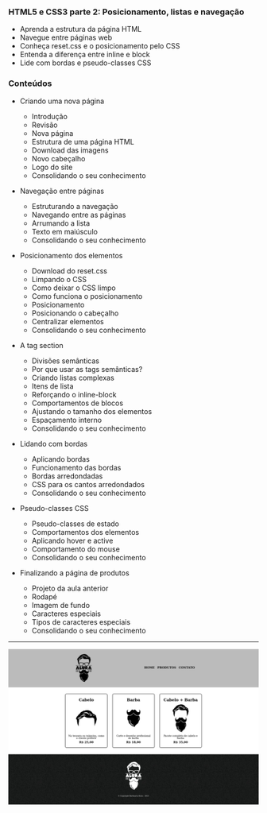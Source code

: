 ### HTML5 e CSS3 parte 2: Posicionamento, listas e navegação

- Aprenda a estrutura da página HTML
- Navegue entre páginas web
- Conheça reset.css e o posicionamento pelo CSS
- Entenda a diferença entre inline e block
- Lide com bordas e pseudo-classes CSS

### Conteúdos

- Criando uma nova página
  - Introdução
  - Revisão
  - Nova página
  - Estrutura de uma página HTML
  - Download das imagens
  - Novo cabeçalho
  - Logo do site
  - Consolidando o seu conhecimento

- Navegação entre páginas
  - Estruturando a navegação
  - Navegando entre as páginas
  - Arrumando a lista
  - Texto em maiúsculo
  - Consolidando o seu conhecimento

- Posicionamento dos elementos
  - Download do reset.css
  - Limpando o CSS
  - Como deixar o CSS limpo
  - Como funciona o posicionamento
  - Posicionamento
  - Posicionando o cabeçalho
  - Centralizar elementos
  - Consolidando o seu conhecimento

- A tag section
  - Divisões semânticas
  - Por que usar as tags semânticas?
  - Criando listas complexas
  - Itens de lista
  - Reforçando o inline-block
  - Comportamentos de blocos
  - Ajustando o tamanho dos elementos
  - Espaçamento interno
  - Consolidando o seu conhecimento

- Lidando com bordas
  - Aplicando bordas
  - Funcionamento das bordas
  - Bordas arredondadas
  - CSS para os cantos arredondados
  - Consolidando o seu conhecimento

- Pseudo-classes CSS
  - Pseudo-classes de estado
  - Comportamentos dos elementos
  - Aplicando hover e active
  - Comportamento do mouse
  - Consolidando o seu conhecimento

- Finalizando a página de produtos
  - Projeto da aula anterior
  - Rodapé
  - Imagem de fundo
  - Caracteres especiais
  - Tipos de caracteres especiais
  - Consolidando o seu conhecimento

---

![Imagem da página completa](./imagens/FireShot_Capture_004.png)